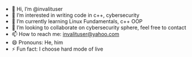 - 👋 Hi, I’m @invalituser
- 👀 I’m interested in writing code in c++, cybersecurity 
- 🌱 I’m currently learning Linux Fundamentals, c++ OOP
- 💞️ I’m looking to collaborate on cybersecurity sphere, feel free to contact 
- 📫 How to reach me: invalituser@yahoo.com
- 😄 Pronouns: He, him
- ⚡ Fun fact: I choose hard mode of live

<!---
invalituser/invalituser is a ✨ special ✨ repository because its `README.md` (this file) appears on your GitHub profile.
You can click the Preview link to take a look at your changes.
--->
